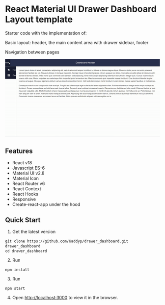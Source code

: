 # React Material UI Drawer Dashboard Layout template

Starter code with the implementation of:

Basic layout: header, the main content area with drawer sidebar, footer

Navigation between pages


![demo](Video.gif)

## Features

- React v18
- Javascript ES-6
- Material UI v2.8
- Material Icon
- React Router v6
- React Context
- React Hooks
- Responsive
- Create-react-app under the hood

## Quick Start

1. Get the latest version

```shell
git clone https://github.com/Kaddyp/drawer_dashboard.git drawer_dashboard
cd drawer_dashboard
```

2. Run

```shell
npm install
```

3. Run

```shell
npm start
```

4. Open [http://localhost:3000](http://localhost:3000) to view it in the browser.
